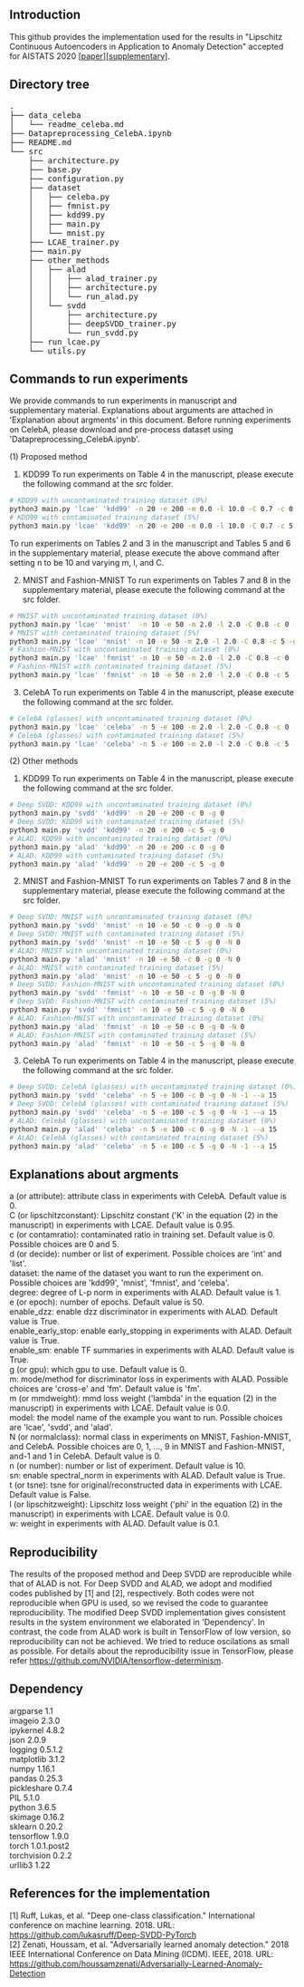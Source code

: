 ## Introduction

This github provides the implementation used for the results in "Lipschitz Continuous Autoencoders in Application to Anomaly Detection" accepted for AISTATS 2020 [[paper]](http://proceedings.mlr.press/v108/kim20c/kim20c.pdf)[[supplementary]](http://proceedings.mlr.press/v108/kim20c/kim20c-supp.pdf).

## Directory tree
<pre>
.
├── data_celeba
│   └── readme_celeba.md
├── Datapreprocessing_CelebA.ipynb
├── README.md
└── src
    ├── architecture.py
    ├── base.py
    ├── configuration.py
    ├── dataset
    │   ├── celeba.py
    │   ├── fmnist.py
    │   ├── kdd99.py
    │   ├── main.py
    │   └── mnist.py
    ├── LCAE_trainer.py
    ├── main.py
    ├── other_methods
    │   ├── alad
    │   │   ├── alad_trainer.py
    │   │   ├── architecture.py
    │   │   └── run_alad.py
    │   └── svdd
    │       ├── architecture.py
    │       ├── deepSVDD_trainer.py
    │       └── run_svdd.py
    ├── run_lcae.py
    └── utils.py
</pre>
## Commands to run experiments

We provide commands to run experiments in manuscript and supplementary material. Explanations about arguments are attached in 'Explanation about argments' in this document. Before running experiments on CelebA, please download and pre-process dataset using 'Datapreprocessing_CelebA.ipynb'.

(1) Proposed method

1. KDD99
To run experiments on Table 4 in the manuscript, please execute the following command at the src folder.
```bash
# KDD99 with uncontaminated training dataset (0%)
python3 main.py 'lcae' 'kdd99' -n 20 -e 200 -m 0.0 -l 10.0 -C 0.7 -c 0 -g 0
# KDD99 with contaminated training dataset (5%)
python3 main.py 'lcae' 'kdd99' -n 20 -e 200 -m 0.0 -l 10.0 -C 0.7 -c 5 -g 0
```
To run experiments on Tables 2 and 3 in the manuscript and Tables 5 and 6 in the supplementary material, please execute the above command after setting n to be 10 and varying m, l, and C.

2. MNIST and Fashion-MNIST
To run experiments on Tables 7 and 8 in the supplementary material, please execute the following command at the src folder.
```bash
# MNIST with uncontaminated training dataset (0%)
python3 main.py 'lcae' 'mnist'  -n 10 -e 50 -m 2.0 -l 2.0 -C 0.8 -c 0 -g 0 -N 0
# MNIST with contaminated training dataset (5%)
python3 main.py 'lcae' 'mnist' -n 10 -e 50 -m 2.0 -l 2.0 -C 0.8 -c 5 -g 0 -N 0
# Fashion-MNIST with uncontaminated training dataset (0%)
python3 main.py 'lcae' 'fmnist' -n 10 -e 50 -m 2.0 -l 2.0 -C 0.8 -c 0 -g 0 -N 0
# Fashion-MNIST with contaminated training dataset (5%)
python3 main.py 'lcae' 'fmnist' -n 10 -e 50 -m 2.0 -l 2.0 -C 0.8 -c 5 -g 0 -N 0
```
  
3. CelebA
To run experiments on Table 4 in the manuscript, please execute the following command at the src folder.
```bash
# CelebA (glasses) with uncontaminated training dataset (0%)
python3 main.py 'lcae' 'celeba' -n 5 -e 100 -m 2.0 -l 2.0 -C 0.8 -c 0 -g 0 -N -1 -a 15
# CelebA (glasses) with contaminated training dataset (5%)
python3 main.py 'lcae' 'celeba' -n 5 -e 100 -m 2.0 -l 2.0 -C 0.8 -c 5 -g 0 -N -1 -a 15
```
(2) Other methods

1. KDD99
To run experiments on Table 4 in the manuscript, please execute the following command at the src folder.
```bash
# Deep SVDD: KDD99 with uncontaminated training dataset (0%)
python3 main.py 'svdd' 'kdd99' -n 20 -e 200 -c 0 -g 0
# Deep SVDD: KDD99 with contaminated training dataset (5%)
python3 main.py 'svdd' 'kdd99' -n 20 -e 200 -c 5 -g 0
# ALAD: KDD99 with uncontaminated training dataset (0%)
python3 main.py 'alad' 'kdd99' -n 20 -e 200 -c 0 -g 0
# ALAD: KDD99 with contaminated training dataset (5%)
python3 main.py 'alad' 'kdd99' -n 20 -e 200 -c 5 -g 0
```

2. MNIST and Fashion-MNIST
To run experiments on Tables 7 and 8 in the supplementary material, please execute the following command at the src folder.
```bash
# Deep SVDD: MNIST with uncontaminated training dataset (0%)
python3 main.py 'svdd' 'mnist' -n 10 -e 50 -c 0 -g 0 -N 0
# Deep SVDD: MNIST with contaminated training dataset (5%)
python3 main.py 'svdd' 'mnist' -n 10 -e 50 -c 5 -g 0 -N 0
# ALAD: MNIST with uncontaminated training dataset (0%)
python3 main.py 'alad' 'mnist' -n 10 -e 50 -c 0 -g 0 -N 0
# ALAD: MNIST with contaminated training dataset (5%)
python3 main.py 'alad' 'mnist' -n 10 -e 50 -c 5 -g 0 -N 0
# Deep SVDD: Fashion-MNIST with uncontaminated training dataset (0%) 
python3 main.py 'svdd' 'fmnist' -n 10 -e 50 -c 0 -g 0 -N 0
# Deep SVDD: Fashion-MNIST with contaminated training dataset (5%)
python3 main.py 'svdd' 'fmnist' -n 10 -e 50 -c 5 -g 0 -N 0
# ALAD: Fashion-MNIST with uncontaminated training dataset (0%)
python3 main.py 'alad' 'fmnist' -n 10 -e 50 -c 0 -g 0 -N 0
# ALAD: Fashion-MNIST with contaminated training dataset (5%)
python3 main.py 'alad' 'fmnist' -n 10 -e 50 -c 5 -g 0 -N 0
```
3. CelebA
To run experiments on Table 4 in the manuscript, please execute the following command at the src folder.
```bash
# Deep SVDD: CelebA (glasses) with uncontaminated training dataset (0%)
python3 main.py 'svdd' 'celeba' -n 5 -e 100 -c 0 -g 0 -N -1 --a 15
# Deep SVDD: CelebA (glasses) with contaminated training dataset (5%)
python3 main.py 'svdd' 'celeba' -n 5 -e 100 -c 5 -g 0 -N -1 --a 15
# ALAD: CelebA (glasses) with uncontaminated training dataset (0%)
python3 main.py 'alad' 'celeba' -n 5 -e 100 -c 0 -g 0 -N -1 --a 15
# ALAD: CelebA (glasses) with contaminated training dataset (5%)
python3 main.py 'alad' 'celeba' -n 5 -e 100 -c 5 -g 0 -N -1 --a 15
```

## Explanations about argments

a (or attribute): attribute class in experiments with CelebA. Default value is 0.<br/>
C (or lipschitzconstant): Lipschitz constant ('K' in the equation (2) in the manuscript) in experiments with LCAE. Default value is 0.95.<br/>
c (or contamratio): contaminated ratio in training set. Default value is 0. Possible choices are 0 and 5.<br/>
d (or decide): number or list of experiment. Possible choices are 'int' and 'list'.<br/>
dataset: the name of the dataset you want to run the experiment on. Possible choices are 'kdd99', 'mnist', 'fmnist', and 'celeba'.<br/>
degree: degree of L-p norm in experiments with ALAD. Default value is 1.<br/>
e (or epoch): number of epochs. Default value is 50.<br/>
enable_dzz: enable dzz discriminator in experiments with ALAD. Default value is True.<br/>
enable_early_stop: enable early_stopping in experiments with ALAD. Default value is True.<br/>
enable_sm: enable TF summaries in experiments with ALAD. Default value is True.<br/>
g (or gpu): which gpu to use. Default value is 0.<br/>
m: mode/method for discriminator loss in experiments with ALAD. Possible choices are 'cross-e' and 'fm'. Default value is 'fm'.<br/>
m (or mmdweight): mmd loss weight ('lambda' in the equation (2) in the manuscript) in experiments with LCAE. Default value is 0.0.<br/>
model: the model name of the example you want to run. Possible choices are 'lcae', 'svdd', and 'alad'.<br/>
N (or normalclass): normal class in experiments on MNIST, Fashion-MNIST, and CelebA. Possible choices are 0, 1, ..., 9 in MNIST and Fashion-MNIST, and-1 and 1 in CelebA. Default value is 0.<br/>
n (or number): number or list of experiment. Default value is 10.<br/>
sn: enable spectral_norm in experiments with ALAD. Default value is True.<br/>
t (or tsne): tsne for original/reconstructed data in experiments with LCAE. Default value is False.<br/>
l (or lipschitzweight): Lipschitz loss weight ('phi' in the equation (2) in the manuscript) in experiments with LCAE. Default value is 0.0.<br/>
w: weight in experiments with ALAD. Default value is 0.1.<br/>

## Reproducibility

The results of the proposed method and Deep SVDD are reproducible while that of ALAD is not. For Deep SVDD and ALAD, we adopt and modified codes published by [1] and [2], respectively. Both codes were not reproducible when GPU is used, so we revised the code to guarantee reproducibility. The modified Deep SVDD implementation gives consistent results in the system environment we elaborated in 'Dependency'. In contrast, the code from ALAD work is built in TensorFlow of low version, so reproducibility can not be achieved. We tried to reduce oscilations as small as possible. For details about the reproducibility issue in TensorFlow, please refer https://github.com/NVIDIA/tensorflow-determinism.

## Dependency

argparse                      1.1<br/>
imageio                       2.3.0<br/>
ipykernel                     4.8.2<br/>
json                          2.0.9<br/>
logging                       0.5.1.2<br/>
matplotlib                    3.1.2<br/>
numpy                         1.16.1<br/>
pandas                        0.25.3<br/>
pickleshare                   0.7.4<br/>
PIL                           5.1.0<br/>
python                        3.6.5<br/>
skimage                       0.16.2<br/>
sklearn                       0.20.2<br/>
tensorflow                    1.9.0<br/>
torch                         1.0.1.post2<br/>
torchvision                   0.2.2<br/> 
urllib3                       1.22<br/>

## References for the implementation

[1] Ruff, Lukas, et al. "Deep one-class classification." International conference on machine learning. 2018. URL: https://github.com/lukasruff/Deep-SVDD-PyTorch<br/>
[2] Zenati, Houssam, et al. "Adversarially learned anomaly detection." 2018 IEEE International Conference on Data Mining (ICDM). IEEE, 2018. URL: https://github.com/houssamzenati/Adversarially-Learned-Anomaly-Detection
